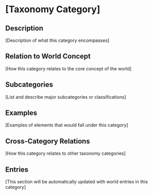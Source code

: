 # [Taxonomy Category]

## Description
[Description of what this category encompasses]

## Relation to World Concept
[How this category relates to the core concept of the world]

## Subcategories
[List and describe major subcategories or classifications]

## Examples
[Examples of elements that would fall under this category]

## Cross-Category Relations
[How this category relates to other taxonomy categories]

## Entries
[This section will be automatically updated with world entries in this category]